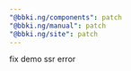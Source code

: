 ```yaml
---
"@bbki.ng/components": patch
"@bbki.ng/manual": patch
"@bbki.ng/site": patch
---
```


fix demo ssr error
